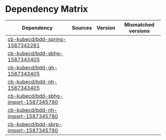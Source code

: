 # Dependency Matrix

Dependency | Sources | Version | Mismatched versions
---------- | ------- | ------- | -------------------
[cb-kubecd/bdd-spring-1587342261](https://github.com/cb-kubecd/bdd-spring-1587342261.git) |  | []() | 
[cb-kubecd/bdd-sbhg-1587343405](https://github.com/cb-kubecd/bdd-sbhg-1587343405.git) |  | []() | 
[cb-kubecd/bdd-gh-1587343405](https://github.com/cb-kubecd/bdd-gh-1587343405.git) |  | []() | 
[cb-kubecd/bdd-nh-1587343405](https://github.com/cb-kubecd/bdd-nh-1587343405.git) |  | []() | 
[cb-kubecd/bdd-sbhg-import-1587345780](https://github.com/cb-kubecd/bdd-sbhg-import-1587345780.git) |  | []() | 
[cb-kubecd/bdd-nh-import-1587345780](https://github.com/cb-kubecd/bdd-nh-import-1587345780.git) |  | []() | 
[cb-kubecd/bdd-sbrp-import-1587345780](https://github.com/cb-kubecd/bdd-sbrp-import-1587345780.git) |  | []() | 
